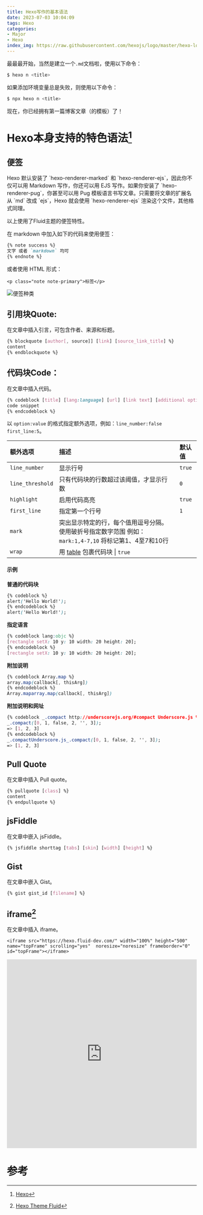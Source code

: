 ```yaml
---
title: Hexo写作的基本语法
date: 2023-07-03 10:04:09
tags: Hexo
categories:
- Major
- Hexo
index_img: https://raw.githubusercontent.com/hexojs/logo/master/hexo-logo-avatar.png
---
```


最最最开始，当然是建立一个`.md`文档啦，使用以下命令：

```bash
$ hexo n <title>
```
如果添加环境变量总是失败，则使用以下命令：

```bash
$ npx hexo n <title>
```

现在，你已经拥有第一篇博客文章（的模板）了！

# Hexo本身支持的特色语法[^1]
## 便签

<p class="note note-success">Hexo 默认安装了 `hexo-renderer-marked` 和 `hexo-renderer-ejs`，因此你不仅可以用 Markdown 写作，你还可以用 EJS 写作。如果你安装了 `hexo-renderer-pug`，你甚至可以用 Pug 模板语言书写文章。只需要将文章的扩展名从 `md` 改成 `ejs`，Hexo 就会使用 `hexo-renderer-ejs` 渲染这个文件，其他格式同理。</p>

以上使用了Fluid主题的便签特性。



在 markdown 中加入如下的代码来使用便签：

```markdown
{% note success %}
文字 或者 `markdown` 均可
{% endnote %}
```

或者使用 HTML 形式：

```<p class="note note-primary">标签</p>```

![便签种类](https://cdn.jsdelivr.net/gh/MegaSuite/BlogPicStorage/img/202307031816602.png)

## 引用块Quote:

在文章中插入引言，可包含作者、来源和标题。

```css
{% blockquote [author[, source]] [link] [source_link_title] %}
content
{% endblockquote %}
```

## 代码块Code：

在文章中插入代码。

```css
{% codeblock [title] [lang:language] [url] [link text] [additional options] %}
code snippet
{% endcodeblock %}
```

以 `option:value` 的格式指定额外选项，例如：`line_number:false first_line:5`。

| 额外选项         | 描述                                                         | 默认值 |
| :--------------- | :----------------------------------------------------------- | :----- |
| `line_number`    | 显示行号                                                     | `true` |
| `line_threshold` | 只有代码块的行数超过该阈值，才显示行数                       | `0`    |
| `highlight`      | 启用代码高亮                                                 | `true` |
| `first_line`     | 指定第一个行号                                               | `1`    |
| `mark`           | 突出显示特定的行，每个值用逗号分隔。 使用破折号指定数字范围 例如： `mark:1,4-7,10` 将标记第1、4至7和10行 |        |
| `wrap`      | 用 [table](https://developer.mozilla.org/en-US/docs/Web/HTML/Element/table) 包裹代码块 \| `true` ||

#### 示例

**普通的代码块**

```css
{% codeblock %}
alert('Hello World!');
{% endcodeblock %}
alert('Hello World!');
```

**指定语言**

```css
{% codeblock lang:objc %}
[rectangle setX: 10 y: 10 width: 20 height: 20];
{% endcodeblock %}
[rectangle setX: 10 y: 10 width: 20 height: 20];
```

**附加说明**

```css
{% codeblock Array.map %}
array.map(callback[, thisArg])
{% endcodeblock %}
Array.maparray.map(callback[, thisArg])
```

**附加说明和网址**

```css
{% codeblock _.compact http://underscorejs.org/#compact Underscore.js %}
_.compact([0, 1, false, 2, '', 3]);
=> [1, 2, 3]
{% endcodeblock %}
_.compactUnderscore.js_.compact([0, 1, false, 2, '', 3]);
=> [1, 2, 3]
```

## Pull Quote

在文章中插入 Pull quote。

```css
{% pullquote [class] %}
content
{% endpullquote %}
```

## jsFiddle

在文章中嵌入 jsFiddle。

```css
{% jsfiddle shorttag [tabs] [skin] [width] [height] %}
```

## Gist

在文章中嵌入 Gist。

```css
{% gist gist_id [filename] %}
```

## iframe[^2]

在文章中插入 iframe。

```text
<iframe src="https://hexo.fluid-dev.com/" width="100%" height="500" name="topFrame" scrolling="yes"  noresize="noresize" frameborder="0" id="topFrame"></iframe>
```

<iframe src="https://hexo.fluid-dev.com/" width="100%" height="500" name="topFrame" scrolling="yes"  noresize="noresize" frameborder="0" id="topFrame"></iframe>



# 参考

[^1]: [Hexo](https://hexo.io/zh-cn/docs/writing)
[^2]: [Hexo Theme Fluid](https://fluid-dev.com/posts/fluid-write/)
